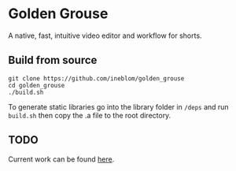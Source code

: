 # Golden Grouse

A native, fast, intuitive video editor and workflow for shorts.

## Build from source

```
git clone https://github.com/ineblom/golden_grouse
cd golden_grouse
./build.sh
```
To generate static libraries go into the library folder in ```/deps``` and run ```build.sh``` then copy the .a file to the root directory.

## TODO
Current work can be found [here](todo.md).

